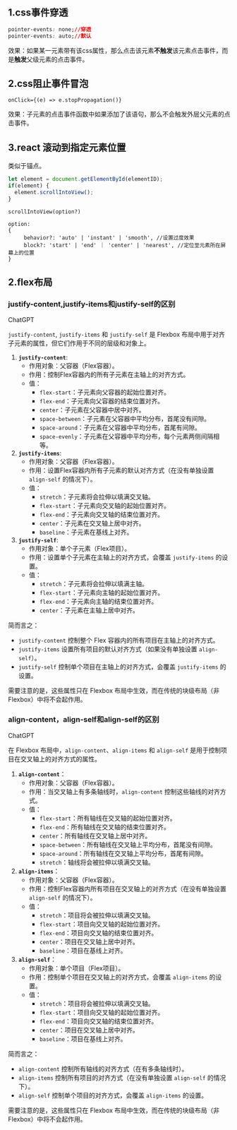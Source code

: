 ## 1.css事件穿透

```css
pointer-events: none;//穿透
pointer-events: auto;//默认
```

效果：如果某一元素带有该css属性，那么点击该元素**不触发**该元素点击事件，而是**触发**父级元素的点击事件。

## 2.css阻止事件冒泡

```
onClick={(e) => e.stopPropagation()}
```

效果：子元素的点击事件函数中如果添加了该语句，那么不会触发外层父元素的点击事件。

## 3.react 滚动到指定元素位置

类似于锚点。

```javascript
let element = document.getElementById(elementID);
if(element) { 
  element.scrollIntoView();
}
```

`scrollIntoView(option?)`

```
option:
{
     behavior?: 'auto' | 'instant' | 'smooth', //设置过度效果
     block?: 'start' | 'end' ｜ 'center' | 'nearest', //定位至元素所在屏幕上的位置
}
```

## 2.flex布局

### justify-content,justify-items和justify-self的区别

ChatGPT



`justify-content`, `justify-items` 和 `justify-self` 是 Flexbox 布局中用于对齐子元素的属性，但它们作用于不同的层级和对象上。

1. **`justify-content`**:
   - 作用对象：父容器（Flex容器）。
   - 作用：控制Flex容器内的所有子元素在主轴上的对齐方式。
   - 值：
     - `flex-start`：子元素向父容器的起始位置对齐。
     - `flex-end`：子元素向父容器的结束位置对齐。
     - `center`：子元素在父容器中居中对齐。
     - `space-between`：子元素在父容器中平均分布，首尾没有间隙。
     - `space-around`：子元素在父容器中平均分布，首尾有间隙。
     - `space-evenly`：子元素在父容器中平均分布，每个元素两侧间隔相等。
2. **`justify-items`**:
   - 作用对象：父容器（Flex容器）。
   - 作用：设置Flex容器内所有子元素的默认对齐方式（在没有单独设置 `align-self` 的情况下）。
   - 值：
     - `stretch`：子元素将会拉伸以填满交叉轴。
     - `flex-start`：子元素向交叉轴的起始位置对齐。
     - `flex-end`：子元素向交叉轴的结束位置对齐。
     - `center`：子元素在交叉轴上居中对齐。
     - `baseline`：子元素在基线上对齐。
3. **`justify-self`**:
   - 作用对象：单个子元素（Flex项目）。
   - 作用：设置单个子元素在主轴上的对齐方式，会覆盖 `justify-items` 的设置。
   - 值：
     - `stretch`：子元素将会拉伸以填满主轴。
     - `flex-start`：子元素向主轴的起始位置对齐。
     - `flex-end`：子元素向主轴的结束位置对齐。
     - `center`：子元素在主轴上居中对齐。

简而言之：

- `justify-content` 控制整个 Flex 容器内的所有项目在主轴上的对齐方式。
- `justify-items` 设置所有项目的默认对齐方式（如果没有单独设置 `align-self`）。
- `justify-self` 控制单个项目在主轴上的对齐方式，会覆盖 `justify-items` 的设置。

需要注意的是，这些属性只在 Flexbox 布局中生效，而在传统的块级布局（非 Flexbox）中将不会起作用。



### align-content，align-self和align-self的区别

ChatGPT



在 Flexbox 布局中，`align-content`、`align-items` 和 `align-self` 是用于控制项目在交叉轴上的对齐方式的属性。

1. **`align-content`**：
   - 作用对象：父容器（Flex容器）。
   - 作用：当交叉轴上有多条轴线时，`align-content` 控制这些轴线的对齐方式。
   - 值：
     - `flex-start`：所有轴线在交叉轴的起始位置对齐。
     - `flex-end`：所有轴线在交叉轴的结束位置对齐。
     - `center`：所有轴线在交叉轴上居中对齐。
     - `space-between`：所有轴线在交叉轴上平均分布，首尾没有间隙。
     - `space-around`：所有轴线在交叉轴上平均分布，首尾有间隙。
     - `stretch`：轴线将会被拉伸以填满交叉轴。
2. **`align-items`**：
   - 作用对象：父容器（Flex容器）。
   - 作用：控制Flex容器内所有项目在交叉轴上的对齐方式（在没有单独设置 `align-self` 的情况下）。
   - 值：
     - `stretch`：项目将会被拉伸以填满交叉轴。
     - `flex-start`：项目向交叉轴的起始位置对齐。
     - `flex-end`：项目向交叉轴的结束位置对齐。
     - `center`：项目在交叉轴上居中对齐。
     - `baseline`：项目在基线上对齐。
3. **`align-self`**：
   - 作用对象：单个项目（Flex项目）。
   - 作用：控制单个项目在交叉轴上的对齐方式，会覆盖 `align-items` 的设置。
   - 值：
     - `stretch`：项目将会被拉伸以填满交叉轴。
     - `flex-start`：项目向交叉轴的起始位置对齐。
     - `flex-end`：项目向交叉轴的结束位置对齐。
     - `center`：项目在交叉轴上居中对齐。
     - `baseline`：项目在基线上对齐。

简而言之：

- `align-content` 控制所有轴线的对齐方式（在有多条轴线时）。
- `align-items` 控制所有项目的对齐方式（在没有单独设置 `align-self` 的情况下）。
- `align-self` 控制单个项目的对齐方式，会覆盖 `align-items` 的设置。

需要注意的是，这些属性只在 Flexbox 布局中生效，而在传统的块级布局（非 Flexbox）中将不会起作用。
